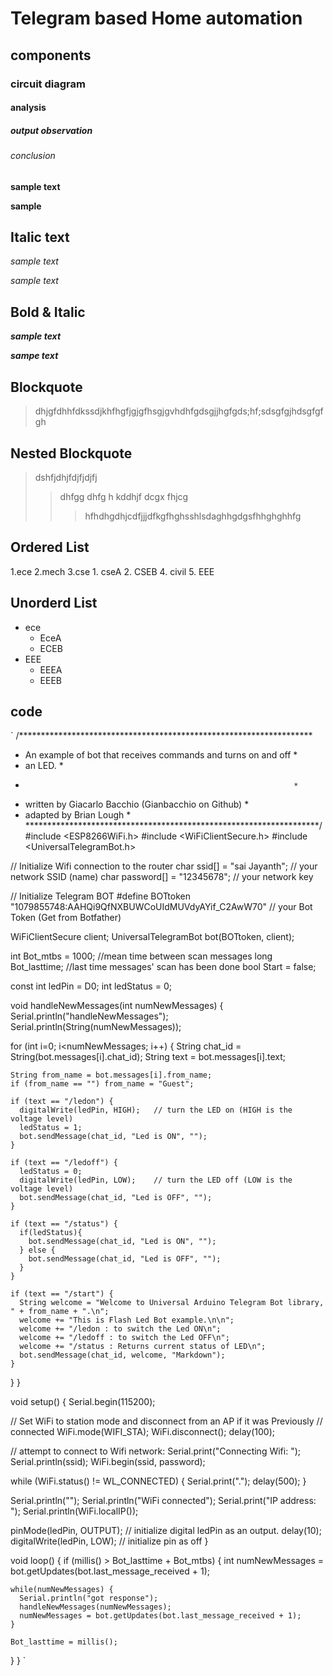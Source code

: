  # Telegram based Home automation 
 ## components
 ### circuit diagram
 #### analysis
 ##### output observation 
 ###### conclusion
**sample text**

__sample__
## Italic text
*sample text*
 
_sample text_
## Bold & Italic
**_sample text_**

__*sampe text*__
## Blockquote
>   dhjgfdhhfdkssdjkhfhgfjgjgfhsgjgvhdhfgdsgjjhgfgds;hf;sdsgfgjhdsgfgfgh
## Nested Blockquote
> dshfjdhjfdjfjdjfj
>> dhfgg dhfg h kddhjf dcgx fhjcg
>>> hfhdhgdhjcdfjjjdfkgfhghsshlsdaghhgdgsfhhghghhfg
## Ordered List
1.ece
2.mech
3.cse
    1. cseA
    2. CSEB
4. civil
5. EEE
## Unorderd List
- ece
    * EceA
    * ECEB
- EEE
    * EEEA
    * EEEB
## code
`
 /*******************************************************************
 *  An example of bot that receives commands and turns on and off  *
 *  an LED.                                                        *
 *                                                                 *
 *  written by Giacarlo Bacchio (Gianbacchio on Github)            *
 *  adapted by Brian Lough                                         *
 *******************************************************************/
#include <ESP8266WiFi.h>
#include <WiFiClientSecure.h>
#include <UniversalTelegramBot.h>

// Initialize Wifi connection to the router
char ssid[] = "sai Jayanth";     // your network SSID (name)
char password[] = "12345678"; // your network key

// Initialize Telegram BOT
#define BOTtoken "1079855748:AAHQi9QfNXBUWCoUIdMUVdyAYif_C2AwW70"  // your Bot Token (Get from Botfather)

WiFiClientSecure client;
UniversalTelegramBot bot(BOTtoken, client);

int Bot_mtbs = 1000; //mean time between scan messages
long Bot_lasttime;   //last time messages' scan has been done
bool Start = false;

const int ledPin = D0;
int ledStatus = 0;

void handleNewMessages(int numNewMessages) {
  Serial.println("handleNewMessages");
  Serial.println(String(numNewMessages));

  for (int i=0; i<numNewMessages; i++) {
    String chat_id = String(bot.messages[i].chat_id);
    String text = bot.messages[i].text;

    String from_name = bot.messages[i].from_name;
    if (from_name == "") from_name = "Guest";

    if (text == "/ledon") {
      digitalWrite(ledPin, HIGH);   // turn the LED on (HIGH is the voltage level)
      ledStatus = 1;
      bot.sendMessage(chat_id, "Led is ON", "");
    }

    if (text == "/ledoff") {
      ledStatus = 0;
      digitalWrite(ledPin, LOW);    // turn the LED off (LOW is the voltage level)
      bot.sendMessage(chat_id, "Led is OFF", "");
    }

    if (text == "/status") {
      if(ledStatus){
        bot.sendMessage(chat_id, "Led is ON", "");
      } else {
        bot.sendMessage(chat_id, "Led is OFF", "");
      }
    }

    if (text == "/start") {
      String welcome = "Welcome to Universal Arduino Telegram Bot library, " + from_name + ".\n";
      welcome += "This is Flash Led Bot example.\n\n";
      welcome += "/ledon : to switch the Led ON\n";
      welcome += "/ledoff : to switch the Led OFF\n";
      welcome += "/status : Returns current status of LED\n";
      bot.sendMessage(chat_id, welcome, "Markdown");
    }
  }
}


void setup() {
  Serial.begin(115200);

  // Set WiFi to station mode and disconnect from an AP if it was Previously
  // connected
  WiFi.mode(WIFI_STA);
  WiFi.disconnect();
  delay(100);

  // attempt to connect to Wifi network:
  Serial.print("Connecting Wifi: ");
  Serial.println(ssid);
  WiFi.begin(ssid, password);

  while (WiFi.status() != WL_CONNECTED) {
    Serial.print(".");
    delay(500);
  }

  Serial.println("");
  Serial.println("WiFi connected");
  Serial.print("IP address: ");
  Serial.println(WiFi.localIP());

  pinMode(ledPin, OUTPUT); // initialize digital ledPin as an output.
  delay(10);
  digitalWrite(ledPin, LOW); // initialize pin as off
}

void loop() {
  if (millis() > Bot_lasttime + Bot_mtbs)  {
    int numNewMessages = bot.getUpdates(bot.last_message_received + 1);

    while(numNewMessages) {
      Serial.println("got response");
      handleNewMessages(numNewMessages);
      numNewMessages = bot.getUpdates(bot.last_message_received + 1);
    }

    Bot_lasttime = millis();
  }
}
`
